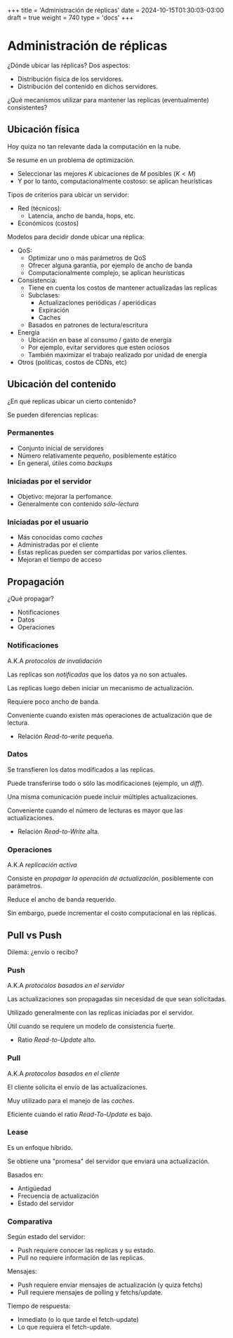 +++
title = 'Administración de réplicas'
date = 2024-10-15T01:30:03-03:00
draft = true
weight = 740 
type = 'docs'
+++

# Administración de réplicas

¿Dónde ubicar las réplicas? Dos aspectos:

- Distribución física de los servidores.
- Distribución del contenido en dichos servidores.

¿Qué mecanismos utilizar para mantener las replicas (eventualmente) consistentes?

## Ubicación física

Hoy quiza no tan relevante dada la computación en la nube.

Se resume en un problema de optimización.
- Seleccionar las mejores $K$ ubicaciones de $M$ posibles ($K < M$)
- Y por lo tanto, computacionalmente costoso: se aplican heurísticas

Tipos de criterios para ubicar un servidor:
- Red (técnicos):
    - Latencia, ancho de banda, hops, etc.
- Económicos (costos)

Modelos para decidir donde ubicar una réplica:
- QoS: 
    - Optimizar uno o más parámetros de QoS
    - Ofrecer alguna garantía, por ejemplo de ancho de banda
    - Computacionalmente complejo, se aplican heurísticas
- Consistencia:
    - Tiene en cuenta los costos de mantener actualizadas las replicas
    - Subclases:
        - Actualizaciones periódicas / aperiódicas
        - Expiración
        - Caches
    - Basados en patrones de lectura/escritura
- Energía
    - Ubicación en base al consumo / gasto de energía
    - Por ejemplo, evitar servidores que esten ociosos
    - También maximizar el trabajo realizado por unidad de energía
- Otros (politicas, costos de CDNs, etc)

## Ubicación del contenido 

¿En qué replicas ubicar un cierto contenido?

Se pueden diferencias replicas:

### Permanentes
- Conjunto inicial de servidores
- Número relativamente pequeño, posiblemente estático
- En general, útiles como _backups_
### Iniciadas por el servidor
- Objetivo: mejorar la perfomance.
- Generalmente con contenido _sólo-lectura_
### Iniciadas por el usuario
- Más conocidas como _caches_
- Administradas por el cliente
- Estas replicas pueden ser compartidas por varios clientes.
- Mejoran el tiempo de acceso

## Propagación

¿Qué propagar?
- Notificaciones
- Datos
- Operaciones

### Notificaciones

A.K.A *protocolos de invalidación*

Las replicas son *notificadas* que los datos ya no son actuales.

Las replicas luego deben iniciar un mecanismo de actualización.

Requiere poco ancho de banda.

Conveniente cuando existen más operaciones de actualización que de lectura.
- Relación *Read-to-write* pequeña.

### Datos

Se transfieren los datos modificados a las replicas.

Puede transferirse todo o sólo las modificaciones (ejemplo, un *diff*).

Una misma comunicación puede incluir múltiples actualizaciones.

Conveniente cuando el número de lecturas es mayor que las actualizaciones.
- Relación *Read-to-Write* alta.

### Operaciones

A.K.A *replicación activa*

Consiste en *propagar la operación de actualización*, posiblemente con parámetros.

Reduce el ancho de banda requerido.

Sin embargo, puede incrementar el costo computacional en las réplicas.

## Pull vs Push

Dilema: ¿envío o recibo?

### Push

A.K.A *protocolos basados en el servidor*

Las actualizaciones son propagadas sin necesidad de que sean solicitadas.

Utilizado generalmente con las replicas iniciadas por el servidor.

Ùtil cuando se requiere un modelo de consistencia fuerte.
- Ratio *Read-to-Update* alto.

### Pull

A.K.A *protocolos basados en el cliente*

El cliente solicita el envío de las actualizaciones.

Muy utilizado para el manejo de las *caches*.

Eficiente cuando el ratio *Read-To-Update* es bajo.

### Lease

Es un enfoque híbrido.

Se obtiene una "promesa" del servidor que enviará una actualización.

Basados en:
- Antigüedad
- Frecuencia de actualización
- Estado del servidor

### Comparativa

Según estado del servidor:
- Push requiere conocer las replicas y su estado.
- Pull no requiere información de las replicas.

Mensajes:
- Push requiere enviar mensajes de actualización (y quiza fetchs)
- Pull requiere mensajes de polling y fetchs/update.

Tiempo de respuesta:
- Inmediato (o lo que tarde el fetch-update)
- Lo que requiera el fetch-update.

